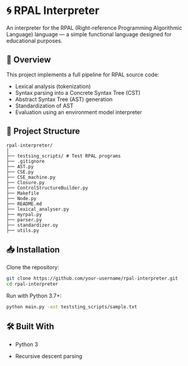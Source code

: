 # 🌀 RPAL Interpreter

An interpreter for the RPAL (Right-reference Programming Algorithmic Language) language — a simple functional language designed for educational purposes.

## 🚀 Overview

This project implements a full pipeline for RPAL source code:
- Lexical analysis (tokenization)
- Syntax parsing into a Concrete Syntax Tree (CST)
- Abstract Syntax Tree (AST) generation
- Standardization of AST
- Evaluation using an environment model interpreter

## 📂 Project Structure
```
rpal-interpreter/
│
├── testsing_scripts/ # Test RPAL programs
├── .gitignore
├── AST.py
├── CSE.py
├── CSE_machine.py
├── Closure.py
├── ControlStructureBuilder.py
├── Makefile
├── Node.py
├── README.md
├── lexical_analyser.py
├── myrpal.py
├── parser.py
├── standardizer.oy
├── utils.py
```


## 📥 Installation

Clone the repository:

```bash
git clone https://github.com/your-username/rpal-interpreter.git
cd rpal-interpreter
```

Run with Python 3.7+:

```bash
python main.py -ast teststing_scripts/sample.txt
```

## 🛠 Built With
- Python 3

- Recursive descent parsing
